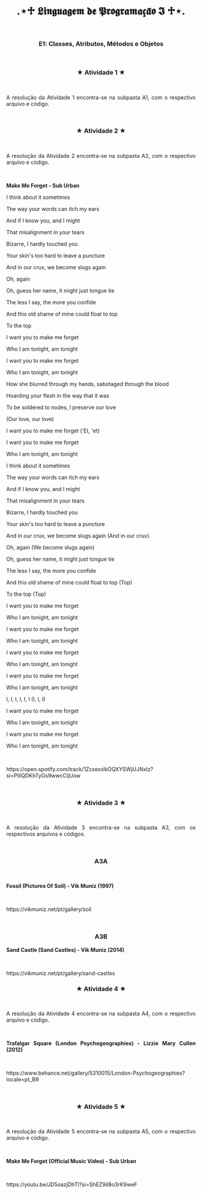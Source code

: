 <h1 align="center"> .⋆♱ 𝕷𝖎𝖓𝖌𝖚𝖆𝖌𝖊𝖒 𝖉𝖊 𝕻𝖗𝖔𝖌𝖗𝖆𝖒𝖆𝖈̧𝖆̃𝖔 𝕴 ♱⋆. </h1>
<br>
<h3 align="center"> E1: Classes, Atributos, Métodos e Objetos </h3>
<br>
<h3 align="center"> ★ Atividade 1 ★ </h3>
<br>
<p align="justify"> A resolução da Atividade 1 encontra-se na subpasta A1, com o respectivo arquivo e código. </p>
<br>
<h3 align="center"> ★ Atividade 2 ★ </h3>
<br>
<p align="justify"> A resolução da Atividade 2 encontra-se na subpasta A2, com o respectivo arquivo e código. </p>
<br>
<p align="justify"><strong> Make Me Forget - Sub Urban </strong></p>
<p align="justify"> I think about it sometimes </p>
<p align="justify"> The way your words can itch my ears </p>
<p align="justify"> And if I know you, and I might </p>
<p align="justify"> That misalignment in your tears </p>
<p align="justify"> Bizarre, I hardly touched you </p>
<p align="justify"> Your skin's too hard to leave a puncture </p>
<p align="justify"> And in our crux, we become slugs again </p>
<p align="justify"> Oh, again </p>
<p align="justify"> Oh, guess her name, it might just tongue tie </p>
<p align="justify"> The less I say, the more you confide </p>
<p align="justify"> And this old shame of mine could float to top </p>
<p align="justify"> To the top </p>
<p align="justify"> I want you to make me forget </p>
<p align="justify"> Who I am tonight, am tonight </p>
<p align="justify"> I want you to make me forget </p>
<p align="justify"> Who I am tonight, am tonight </p>
<p align="justify"> How she blurred through my hands, sabotaged through the blood </p>
<p align="justify"> Hoarding your flesh in the way that it was </p> 
<p align="justify"> To be soldered to nodеs, I preserve our lovе </p> 
<p align="justify"> (Our love, our love) </p> 
<p align="justify"> I want you to make me forget ('Et, 'et) </p> 
<p align="justify"> I want you to make me forget </p> 
<p align="justify"> Who I am tonight, am tonight </p>
<p align="justify"> I think about it sometimes </p>
<p align="justify"> The way your words can itch my ears </p>
<p align="justify"> And if I know you, and I might </p>
<p align="justify"> That misalignment in your tears </p>
<p align="justify"> Bizarre, I hardly touched you </p>
<p align="justify"> Your skin's too hard to leave a puncture </p>
<p align="justify"> And in our crux, we become slugs again (And in our crux) </p>
<p align="justify"> Oh, again (We become slugs again) </p>
<p align="justify"> Oh, guess her name, it might just tongue tie </p>
<p align="justify"> The less I say, the more you confide </p>
<p align="justify"> And this old shame of mine could float to top (Top) </p>
<p align="justify"> To the top (Top) </p>
<p align="justify"> I want you to make me forget </p>
<p align="justify"> Who I am tonight, am tonight </p>
<p align="justify"> I want you to make me forget </p> 
<p align="justify"> Who I am tonight, am tonight </p> 
<p align="justify"> I want you to make me forget </p> 
<p align="justify"> Who I am tonight, am tonight </p>
<p align="justify"> I want you to make me forget </p>
<p align="justify"> Who I am tonight, am tonight </p>
<p align="justify"> I, I, I, I, I, I (I, I, I) </p>
<p align="justify"> I want you to make me forget </p>
<p align="justify"> Who I am tonight, am tonight </p>
<p align="justify"> I want you to make me forget </p>
<p align="justify"> Who I am tonight, am tonight </p>
<br>
<p align="justify"> https://open.spotify.com/track/1ZcxexxlkOQXYSWjUJNxIz?si=PlIlQDKhTyGs9wwcCljUow </p>
<br>
<h3 align="center"> ★ Atividade 3 ★ </h3>
<br>
<p align="justify"> A resolução da Atividade 3 encontra-se na subpasta A3, com os respectivos arquivos e códigos. </p>
<br>
<h3 align="center"> A3A </h3>
<br>
<p align="justify"><strong> Fossil (Pictures Of Soil) - Vik Muniz (1997) </strong></p>
<br>
<p align="justify"> https://vikmuniz.net/pt/gallery/soil </p>
<br>
<h3 align="center"> A3B </h3>
<p align="justify"><strong> Sand Castle (Sand Castles) - Vik Muniz (2014) </strong></p>
<br>
<p align="justify"> https://vikmuniz.net/pt/gallery/sand-castles
<br>
<h3 align="center"> ★ Atividade 4 ★ </h3>
<br>
<p align="justify"> A resolução da Atividade 4 encontra-se na subpasta A4, com o respectivo arquivo e código. </p>
<br>
<p align="justify"><strong> Trafalgar Square (London Psychogeographies) - Lizzie Mary Cullen (2012) </strong></p>
<br>
<p align="justify"> https://www.behance.net/gallery/5310015/London-Psychogeographies?locale=pt_BR </p>
<br>
<h3 align="center"> ★ Atividade 5 ★ </h3>
<br>
<p align="justify"> A resolução da Atividade 5 encontra-se na subpasta A5, com o respectivo arquivo e código. </p>
<br>
<p align="justify"><strong> Make Me Forget (Official Music Video) - Sub Urban </strong></p>
<br>
<p align="justify"> https://youtu.be/JD5oazjDhTI?si=ShEZ9iI8o3rK9weF </p>
